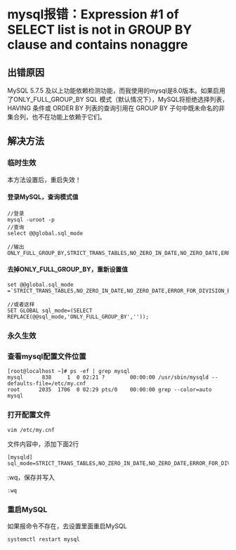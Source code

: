 # mysql报错：Expression #1 of SELECT list is not in GROUP BY clause and contains nonaggre

## 出错原因

MySQL 5.7.5 及以上功能依赖检测功能，而我使用的mysql是8.0版本。如果启用了ONLY_FULL_GROUP_BY SQL 模式（默认情况下），MySQL将拒绝选择列表，HAVING 条件或 ORDER BY 列表的查询引用在 GROUP BY 子句中既未命名的非集合列，也不在功能上依赖于它们。

## 解决方法

### 临时生效

本方法设置后，重启失效！

#### 登录MySQL，查询模式值

```
//登录
mysql -uroot -p
//查询
select @@global.sql_mode

//输出
ONLY_FULL_GROUP_BY,STRICT_TRANS_TABLES,NO_ZERO_IN_DATE,NO_ZERO_DATE,ERROR_FOR_DIVISION_BY_ZERO,NO_AUTO_CREATE_USER,NO_ENGINE_SUBSTITUTION
```

#### 去掉ONLY_FULL_GROUP_BY，重新设置值

```
set @@global.sql_mode
=`STRICT_TRANS_TABLES,NO_ZERO_IN_DATE,NO_ZERO_DATE,ERROR_FOR_DIVISION_BY_ZERO,NO_AUTO_CREATE_USER,NO_ENGINE_SUBSTITUTION`;

//或者这样
SET GLOBAL sql_mode=(SELECT REPLACE(@@sql_mode,'ONLY_FULL_GROUP_BY',''));
```

### 永久生效

### 查看mysql配置文件位置

```
[root@localhost ~]# ps -ef | grep mysql
mysql      838     1  0 02:21 ?        00:00:00 /usr/sbin/mysqld --defaults-file=/etc/my.cnf
root      2035  1706  0 02:29 pts/0    00:00:00 grep --color=auto mysql
```

### 打开配置文件

```
vim /etc/my.cnf
```

文件内容中，添加下面2行

```
[mysqld]
sql_mode=STRICT_TRANS_TABLES,NO_ZERO_IN_DATE,NO_ZERO_DATE,ERROR_FOR_DIVISION_BY_ZERO,NO_AUTO_CREATE_USER,NO_ENGINE_SUBSTITUTION
```

:wq，保存并写入

```
:wq
```

### 重启MySQL

如果报命令不存在，去设置里面重启MySQL

```
systemctl restart mysql
```